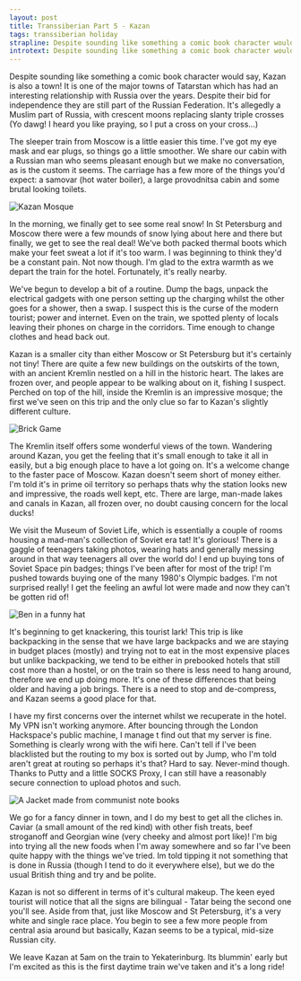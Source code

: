 ```yaml
---
layout: post
title: Transsiberian Part 5 - Kazan
tags: transsiberian holiday
strapline: Despite sounding like something a comic book character would say, Kazan is also a town!
introtext: Despite sounding like something a comic book character would say, Kazan is also a town! It is one of the major towns of Tatarstan which has had an interesting relationship with Russia over the years. Despite their bid for independence they are still part of the Russian Federation. It's allegedly a Muslim part of Russia, with crescent moons replacing slanty triple crosses.
---
```


Despite sounding like something a comic book character would say, Kazan is also a town! It is one of the major towns of Tatarstan which has had an interesting relationship with Russia over the years. Despite their bid for independence they are still part of the Russian Federation. It's allegedly a Muslim part of Russia, with crescent moons replacing slanty triple crosses (Yo dawg! I heard you like praying, so I put a cross on your cross...)

The sleeper train from Moscow is a little easier this time. I've got my eye mask and ear plugs, so things go a little smoother. We share our cabin with a Russian man who seems pleasant enough but we make no conversation, as is the custom it seems. The carriage has a few more of the things you'd expect: a samovar (hot water boiler), a large provodnitsa cabin and some brutal looking toilets.

![Kazan Mosque](https://farm9.staticflickr.com/8709/16864605682_d7650be61b.jpg)

In the morning, we finally get to see some real snow! In St Petersburg and Moscow there were a few mounds of snow lying about here and there but finally, we get to see the real deal! We've both packed thermal boots which make your feet sweat a lot if it's too warm. I was beginning to think they'd be a constant pain. Not now though. I'm glad to the extra warmth as we depart the train for the hotel. Fortunately, it's really nearby.

We've begun to develop a bit of a routine. Dump the bags, unpack the electrical gadgets with one person setting up the charging whilst the other goes for a shower, then a swap. I suspect this is the curse of the modern tourist; power and internet. Even on the train, we spotted plenty of locals leaving their phones on charge in the corridors. Time enough to change clothes and head back out.

Kazan is a smaller city than either Moscow or St Petersburg but it's certainly not tiny! There are quite a few new buildings on the outskirts of the town, with an ancient Kremlin nestled on a hill in the historic heart. The lakes are frozen over, and people appear to be walking about on it, fishing I suspect. Perched on top of the hill, inside the Kremlin is an impressive mosque; the first we've seen on this trip and the only clue so far to Kazan's slightly different culture.

![Brick Game](https://farm8.staticflickr.com/7625/16864744461_e1d156f36b.jpg)

The Kremlin itself offers some wonderful views of the town. Wandering around Kazan, you get the feeling that it's small enough to take it all in easily, but a big enough place to have a lot going on. It's a welcome change to the faster pace of Moscow. Kazan doesn't seem short of money either. I'm told it's in prime oil territory so perhaps thats why the station looks new and impressive, the roads well kept, etc. There are large, man-made lakes and canals in Kazan, all frozen over, no doubt causing concern for the local ducks!

We visit the Museum of Soviet Life, which is essentially a couple of rooms housing a mad-man's collection of Soviet era tat! It's glorious! There is a gaggle of teenagers taking photos, wearing hats and generally messing around in that way teenagers all over the world do! I end up buying tons of Soviet Space pin badges; things I've been after for most of the trip! I'm pushed towards buying one of the many 1980's Olympic badges. I'm not surprised really! I get the feeling an awful lot were made and now they can't be gotten rid of!

![Ben in a funny hat](https://farm8.staticflickr.com/7588/16678371500_6d7823710c.jpg)

It's beginning to get knackering, this tourist lark! This trip is like backpacking in the sense that we have large backpacks and we are staying in budget places (mostly) and trying not to eat in the most expensive places but unlike backpacking, we tend to be either in prebooked hotels that still cost more than a hostel, or on the train so there is less need to hang around, therefore we end up doing more. It's one of these differences that being older and having a job brings. There is a need to stop and de-compress, and Kazan seems a good place for that.

I have my first concerns over the internet whilst we recuperate in the hotel. My VPN isn't working anymore. After bouncing through the London Hackspace's public machine, I manage t find out that my server is fine. Something is clearly wrong with the wifi here. Can't tell if I've been blacklisted but the routing to my box is sorted out by Jump, who I'm told aren't great at routing so perhaps it's that? Hard to say. Never-mind though. Thanks to Putty and a little SOCKS Proxy, I can still have a reasonably secure connection to upload photos and such.

![A Jacket made from communist note books](https://farm9.staticflickr.com/8683/16865765015_0d2214cb57.jpg)

We go for a fancy dinner in town, and I do my best to get all the cliches in. Caviar (a small amount of the red kind) with other fish treats, beef stroganoff and Georgian wine (very cheeky and almost port like)! I'm big into trying all the new foods when I'm away somewhere and so far I've been quite happy with the things we've tried. Im told tipping it not something that is done in Russia (though I tend to do it everywhere else), but we do the usual British thing and try and be polite.

Kazan is not so different in terms of it's cultural makeup. The keen eyed tourist will notice that all the signs are bilingual - Tatar being the second one you'll see. Aside from that, just like Moscow and St Petersburg, it's a very white and single race place. You begin to see a few more people from central asia around but basically, Kazan seems to be a typical, mid-size Russian city. 

We leave Kazan at 5am on the train to Yekaterinburg. Its blummin' early but I'm excited as this is the first daytime train we've taken and it's a long ride! 